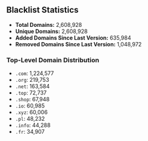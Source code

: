 ## Blacklist Statistics

- **Total Domains:** 2,608,928
- **Unique Domains:** 2,608,928
- **Added Domains Since Last Version:** 635,984
- **Removed Domains Since Last Version:** 1,048,972

### Top-Level Domain Distribution

-  `.com`: 1,224,577
-  `.org`: 219,753
-  `.net`: 163,584
-  `.top`: 72,737
-  `.shop`: 67,948
-  `.io`: 60,985
-  `.xyz`: 60,006
-  `.pl`: 48,232
-  `.info`: 44,288
-  `.fr`: 34,907
